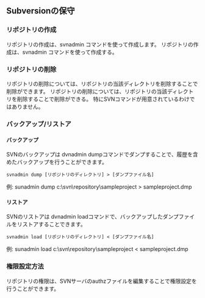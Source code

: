 

## Subversionの保守

### リポジトリの作成

リポジトリの作成は、svnadmin コマンドを使って作成します。
リポジトリの作成は、svnadmin コマンドを使って作成する。

### リポジトリの削除

リポジトリの削除については、リポジトリの当該ディレクトリを削除することで削除ができます。
リポジトリの削除については、リポジトリの当該ディレクトリを削除することで削除ができる。
特にSVNコマンドが用意されているわけではありません。

### バックアップ/リストア

#### バックアップ

SVNのバックアップは dvnadmin dumpコマンドでダンプすることで、履歴を含めたバックアップを行うことができます。

```
svnadmin dump [リポジトリのディレクトリ] > [ダンプファイル名]
```
例: sunadmin dump c:\svn\repository\sampleproject > sampleproject.dmp 

#### リストア

SVNのリストアは dvnadmin loadコマンドで、バックアップしたダンプファイルをリストアすることできます。

```
svnadmin load [リポジトリのディレクトリ] < [ダンプファイル名]
```
例: sunadmin load c:\svn\repository\sampleproject < sampleproject.dmp 

### 権限設定方法

リポジトリの権限は、SVNサーバのauthzファイルを編集することで権限設定を行うことができます。